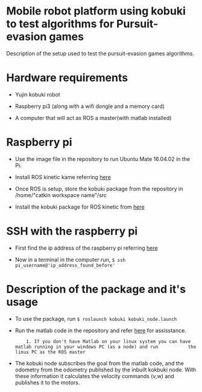 # Mobile robot platform using kobuki to test algorithms for Pursuit-evasion games

Description of the setup used to test the pursuit-evasion games algorithms.

Hardware  requirements
===
+ Yujin kobuki robot

+ Raspberry pi3 (along with a wifi dongle and a memory card)

+ A computer that will act as ROS a master(with matlab installed)

Raspberry pi 
===
+ Use the image file in the repository to run Ubuntu Mate 16.04.02 in the Pi.

+ Install ROS kinetic kame referring [here](http://www.instructables.com/id/How-to-Install-ROS-Kinetic-on-Raspberry-Pi-3/)

+ Once ROS is setup, store the kobuki package from the repository in /home/"catkin workspace name"/src

+ Install the kobuki package for ROS kinetic from [here](http://wiki.ros.org/kobuki/Tutorials/Installation)

SSH with the raspberry pi 
===
+ First find the ip address of the raspberry pi referring [here](https://www.raspberrypi.org/documentation/remote-access/ip-address.md)

+ Now in a terminal in the computer run,
`$ ssh pi_username@'ip_address_found_before'`

Description of the package and it's usage
===
+ To use the package, run
`$ roslaunch kobuki kobuki_node.launch`

+ Run the matlab code in the repository and refer [here](https://in.mathworks.com/hardware-support/robot-operating-system.html) for assisstance.

          1. If you don't have Matlab on your linux system you can have matlab running in your windows PC (as a node) and run           the linux PC as the ROS master

+ The kobuki node subscribes the goal from the matlab code, and the odometry from the odometry published by the inbuilt kokbuki node. With these information it calculates the velocity commands (v,w) and publishes it to the motors.
          
 
